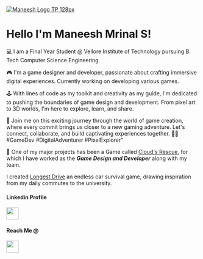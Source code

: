 <a href="https://github.com/Maneesh-Mrinal/Maneesh-Mrinal" align="center">![Maneesh Logo TP 128px](https://github.com/Maneesh-Mrinal/Maneesh-Mrinal/assets/93015133/c085fd08-d328-41f7-9a55-3a693fd2b628)</a>

<h1 align="left">Hello I'm Maneesh Mrinal S!</h1>

💻 I am a Final Year Student @ Vellore Institute of Technology pursuing B. Tech Computer Science Engineering

🎮 I'm a game designer and developer, passionate about crafting immersive digital experiences. Currently working on developing various games.

🕹️ With lines of code as my toolkit and creativity as my guide, I'm dedicated to pushing the boundaries of game design and development. From pixel art to 3D worlds, I'm here to explore, learn, and share.

🌟 Join me on this exciting journey through the world of game creation, where every commit brings us closer to a new gaming adventure. Let's connect, collaborate, and build captivating experiences together. 🚀🎨 #GameDev #DigitalAdventurer #PixelExplorer"

📖 One of my major projects has been a Game called <a href="https://github.com/RiddhimanRaguraman/CloudsRescue">Cloud's Rescue</a>, for which I have worked as the ***Game Design and Developer*** along with my team.

I created <a href="https://github.com/Manyyshhh/Longest-Drive.git">Longest Drive</a> an endless car survival game, drawing inspiration from my daily commutes to the university.

<h4>Linkedin Profile</h4>

<a href="https://www.linkedin.com/in/maneesh-mrinal-s?utm_source=share&utm_campaign=share_via&utm_content=profile&utm_medium=android_app"><img width="32" src="https://upload.wikimedia.org/wikipedia/commons/c/ca/LinkedIn_logo_initials.png"></a>

<h4>Reach Me @</h4> 

<a href="mailto:maneesh.mrinal6@gmail.com"><img width="32" src="https://upload.wikimedia.org/wikipedia/commons/7/7e/Gmail_icon_%282020%29.svg"></a>
